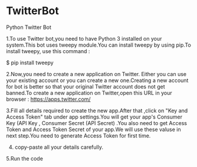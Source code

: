 # TwitterBot

Python Twitter Bot

1.To use Twitter bot,you need to have Python 3 installed on your system.This bot uses tweepy module.You can install tweepy by using pip.To install tweepy, use this command :

$ pip install tweepy

2.Now,you need to create a new application on Twitter. Either you can use your existing account or you can create a new one.Creating a new account for bot is better so that your original Twitter account does not get banned.To create a new application on Twitter,open this URL in your browser : https://apps.twitter.com/

3.Fill all details required to create the new app.After that ,click on "Key and Access Token" tab under app settings.You will get your app's Consumer Key (API Key , Consumer Secret (API Secret) .You also need to get Access Token and Access Token Secret of your app.We will use these valuse in next step.You need to generate Access Token for first time.

4.   copy-paste all your details carefully.

5.Run the code
